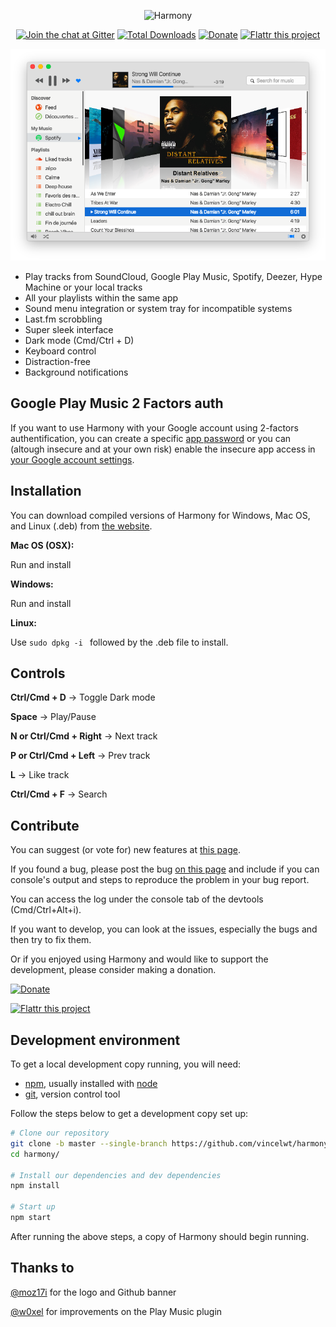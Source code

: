 <p align="center">
<img src="http://i.imgur.com/jTR9Dex.png" alt="Harmony"/>
</p>

<p align="center">
<a href="https://gitter.im/harmony-player/Lobby"><img src="https://badges.gitter.im/Join%20Chat.svg" alt="Join the chat at Gitter" /></a>
<a href="https://github.com/vincelwt/harmony/releases/latest"><img src="https://img.shields.io/github/downloads/vincelwt/harmony/total.svg?maxAge=2592000" alt="Total Downloads" /></a>
<a href="https://www.paypal.com/cgi-bin/webscr?cmd=_s-xclick&hosted_button_id=XLQTUNFTN9FU8"><img src="https://img.shields.io/badge/Donate-PayPal-green.svg" alt="Donate" /></a>
<a href="https://flattr.com/submit/auto?user_id=vincelwt&url=https://github.com/vincelwt/harmony&title=harmony&language=&tags=github&category=software"><img src="https://img.shields.io/badge/Donate-Flattr-green.svg" alt="Flattr this project" /></a>
</p>


<p align="center">
<img src="screenshot.png" alt="Harmony Screenshot"/>
</p>

* Play tracks from SoundCloud, Google Play Music, Spotify, Deezer, Hype Machine or your local tracks
* All your playlists within the same app
* Sound menu integration or system tray for incompatible systems
* Last.fm scrobbling
* Super sleek interface
* Dark mode (Cmd/Ctrl + D)
* Keyboard control
* Distraction-free
* Background notifications


## Google Play Music 2 Factors auth

If you want to use Harmony with your Google account using 2-factors authentification, you can create a specific [app password](https://security.google.com/settings/security/apppasswords) or you  can (altough insecure and at your own risk) enable the insecure app access in [your Google account settings](https://myaccount.google.com/security?pli=1#connectedapps).

## Installation

You can download compiled versions of Harmony for Windows, Mac OS, and Linux (.deb) from [the website](http://getharmony.xyz).

**Mac OS (OSX):**

Run and install

**Windows:**

Run and install

**Linux:**

Use `sudo dpkg -i ` followed by the .deb file to install.


## Controls

**Ctrl/Cmd + D** -> Toggle Dark mode

**Space** -> Play/Pause

**N or Ctrl/Cmd + Right** -> Next track

**P or Ctrl/Cmd + Left** -> Prev track

**L** -> Like track

**Ctrl/Cmd + F** -> Search

## Contribute

You can suggest (or vote for) new features at [this page](http://ideas.getharmony.xyz).

If you found a bug, please post the bug [on this page](https://github.com/vincelwt/harmony/issues) and include if you can console's output and steps to reproduce the problem in your bug report.

You can access the log under the console tab of the devtools (Cmd/Ctrl+Alt+i).

If you want to develop, you can look at the issues, especially the bugs and then try to fix them.

Or if you enjoyed using Harmony and would like to support the development, please consider making a donation.

[![Donate](https://www.paypalobjects.com/en_US/i/btn/btn_donateCC_LG.gif)](https://www.paypal.com/cgi-bin/webscr?cmd=_s-xclick&hosted_button_id=XLQTUNFTN9FU8)

[![Flattr this project](http://api.flattr.com/button/flattr-badge-large.png)](https://flattr.com/submit/auto?user_id=vincelwt&url=https://github.com/vincelwt/harmony&title=harmony&language=&tags=github&category=software)


## Development environment

To get a local development copy running, you will need:

- [npm][], usually installed with [node][]
- [git][], version control tool

[git]: http://git-scm.com/
[npm]: http://npmjs.org/
[node]: http://nodejs.org/

Follow the steps below to get a development copy set up:

```bash
# Clone our repository
git clone -b master --single-branch https://github.com/vincelwt/harmony.git
cd harmony/

# Install our dependencies and dev dependencies
npm install

# Start up
npm start
```

After running the above steps, a copy of Harmony should begin running.

## Thanks to 

[@moz17i](http://mo17i.tumblr.com/) for the logo and Github banner

[@w0xel](https://github.com/w0xel) for improvements on the Play Music plugin